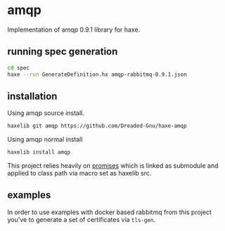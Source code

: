 # amqp

Implementation of amqp 0.9.1 library for haxe.

## running spec generation

```bash
cd spec
haxe --run GenerateDefinition.hx amqp-rabbitmq-0.9.1.json
```

## installation

Using amqp source install.

```bash
haxelib git amqp https://github.com/Dreaded-Gnu/haxe-amqp
```

Using amqp normal install

```bash
haxelib install amqp
```

This project relies heavily on [promises](https://github.com/core-haxe/promises) which is linked as submodule and applied to class path via macro set as haxelib src.

## examples

In order to use examples with docker based rabbitmq from this project you've to generate a set of certificates via `tls-gen`.
